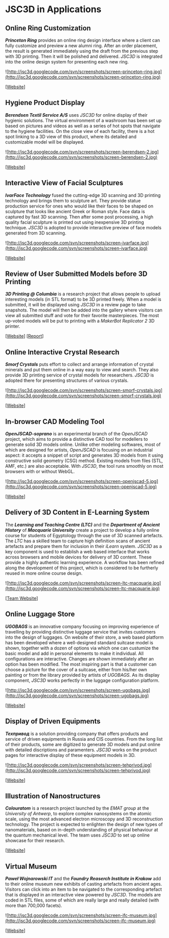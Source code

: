 # JSC3D in Applications #

## Online Ring Customization ##

_**Princeton Ring**_ provides an online ring design interface where a client can fully customize and preview a new alumni ring. After an order placement, the result is generated immediately using the draft from the previous step with 3D printing. Then it will be polished and delivered. _JSC3D_ is integrated into the online design system for presenting each new ring.

![http://jsc3d.googlecode.com/svn/screenshots/screen-princeton-ring.jpg](http://jsc3d.googlecode.com/svn/screenshots/screen-princeton-ring.jpg)

[[Website](http://www.alumnirings.com)]

## Hygiene Product Display ##

_**Berendsen Textil Service A/S**_ uses _JSC3D_ for online display of their hygienic solutions. The virtual environment of a washroom has been set up based on pictures and videos as well as a series of hot spots that navigate to the hygiene facilities. On the close view of each facility, there is a hot spot linking to a 3D view of this product, where its detailed and customizable model will be displayed.

![http://jsc3d.googlecode.com/svn/screenshots/screen-berendsen-2.jpg](http://jsc3d.googlecode.com/svn/screenshots/screen-berendsen-2.jpg)

[[Website](http://www.berendsen.dk/toiletmiljoeer)]

## Interactive View of Facial Sculptures ##

_**IvarFace Technology**_ fused the cutting-edge 3D scanning and 3D printing technology and brings them to sculpture art. They provide statue production service for ones who would like their faces to be shaped on sculpture that looks like ancient Greek or Roman style. Face data is captured by fast 3D scanning. Then after some post processing, a high quality facial sculpture is printed out using inexpensive 3D printing technique. _JSC3D_ is adopted to provide interactive preview of face models generated from 3D scanning.

![http://jsc3d.googlecode.com/svn/screenshots/screen-ivarface.jpg](http://jsc3d.googlecode.com/svn/screenshots/screen-ivarface.jpg)

[[Website](http://www.ivarface.com/)]

## Review of User Submitted Models before 3D Printing ##

_**3D Printing @ Columbia**_ is a research project that allows people to upload interesting models (in STL format) to be 3D printed freely. When a model is submitted, it will be displayed using _JSC3D_ in a review page to take snapshots. The model will then be added into the gallery where visitors can view all submitted stuff and vote for their favorite masterpieces. The most up-voted models will be put to printing with a _MakerBot Replicator 2_ 3D printer.

[[Website](http://3dprint.cul.columbia.edu/?page_id=1275)] [[Report](https://blogs.cul.columbia.edu/dcip/2012/11/20/jsc3d-what-we-are-using-to-show-3d-models/)]

## Online Interactive Crystal Research ##

_**Smorf Crystals**_ puts effort to collect and arrange information of crystal minerals and put them online in a way easy to view and search. They also provide 3D printing service of crystal models for researchers. _JSC3D_ is adopted there for presenting structures of various crystals.

![http://jsc3d.googlecode.com/svn/screenshots/screen-smorf-crystals.jpg](http://jsc3d.googlecode.com/svn/screenshots/screen-smorf-crystals.jpg)

[[Website](http://www.smorf.nl)]

## In-browser CAD Modeling Tool ##

_**OpenJSCAD-soprano**_ is an experimental branch of the _OpenJSCAD_ project, which aims to provide a distinctive CAD tool for modellers to generate solid 3D models online. Unlike other modeling softwares, most of which are designed for artists, _OpenJSCAD_ is focusing on an industrial aspect: it accepts a snippet of script and generates 3D models from it using constructive solid geometry (CSG) method. Existing models from files (STL, AMF, etc.) are also acceptable. With _JSC3D_, the tool runs smoothly on most browsers with or without WebGL.

![http://jsc3d.googlecode.com/svn/screenshots/screen-openjscad-5.jpg](http://jsc3d.googlecode.com/svn/screenshots/screen-openjscad-5.jpg)

[[Website](http://humu2009.github.io/OpenJSCAD)]

## Delivery of 3D Content in E-Learning System ##

The _**Learning and Teaching Centre (LTC)**_ and the _**Department of Ancient History**_ of _**Macquarie University**_ create a project to develop a fully online course for students of Egyptology through the use of 3D scanned artefacts. The _LTC_ has a skilled team to capture high definition scans of ancient artefacts and prepare them for inclusion in their _iLearn_ system. _JSC3D_ as a key component is used to establish a web based interface that works across browsers and mobile devices for delivery of 3D content. These provide a highly authentic learning experience. A workflow has been refined along the development of this project, which is considered to be furtherly reused in more online course design.

![http://jsc3d.googlecode.com/svn/screenshots/screen-ltc-macquarie.jpg](http://jsc3d.googlecode.com/svn/screenshots/screen-ltc-macquarie.jpg)

[[Team Website](https://staff.mq.edu.au/teaching/workshops_programs/fpp_overview/showcase/3d/)]

## Online Luggage Store ##

_**UGOBAGS**_ is an innovative company focusing on improving experience of travelling by providing distinctive luggage service that invites customers into the design of luggages. On website of their store, a web based platform has been developed where a well-designed standard suitcase model is shown, together with a dozen of options via which one can custumize the basic model and add in personal elements to make it individual. All configurations are interactive. Changes are shown immediately after an option has been modified. The most inspiring part is that a customer can choose a picture for the cover of a suitcase, either from his/her own painting or from the library provided by artists of _UGOBAGS_. As its display component, _JSC3D_ works perfectly in the luggage configuration platform.

![http://jsc3d.googlecode.com/svn/screenshots/screen-ugobags.jpg](http://jsc3d.googlecode.com/svn/screenshots/screen-ugobags.jpg)

[[Website](http://www.ugobags.com/)]

## Display of Driven Equipments ##

_**Техпривод**_ is a solution providing company that offers products and service of driven equipments in Russia and CIS countries. From the long list of their products, some are digitized to generate 3D models and put online with detailed discriptions and paramenters. _JSC3D_ works on the product pages for interactive display of these equipment models in 3D.

![http://jsc3d.googlecode.com/svn/screenshots/screen-tehprivod.jpg](http://jsc3d.googlecode.com/svn/screenshots/screen-tehprivod.jpg)

[[Website](http://tehprivod.ru/)]

## Illustration of Nanostructures ##

_**Colouratom**_ is a research project launched by the _EMAT group_ at the _University of Antwerp_, to explore complex nanosystems on the atomic scale, using the most advanced electron microscopy and 3D reconstruction technology. The project is expected to enlighten the design of new types of nanomaterials, based on in-depth understanding of physical behaviour at the quantum mechanical level. The team uses _JSC3D_ to set up online showcase for their research.

[[Website](http://ematweb.uantwerpen.be/colouratoms/index.html)]

## Virtual Museum ##

_**Paweł Wojnarowski IT**_ and the _**Foundry Reaserch Institute in Krakow**_ add to their online museum new exhibits of casting artefacts from ancient ages. Visitors can click into an item to be navigated to the corresponding artefact that is displayed in an interactive view powered by _JSC3D_. The models are coded in STL files, some of which are really large and really detailed (with more than 700,000 facets).

![http://jsc3d.googlecode.com/svn/screenshots/screen-ifc-museum.jpg](http://jsc3d.googlecode.com/svn/screenshots/screen-ifc-museum.jpg)

[[Website](https://www.iod.krakow.pl/pl/muzeum/all/)]